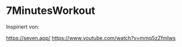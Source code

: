 # 7MinutesWorkout
 
 


Inspiriert von: 

https://seven.app/
https://www.youtube.com/watch?v=mmq5zZfmIws
